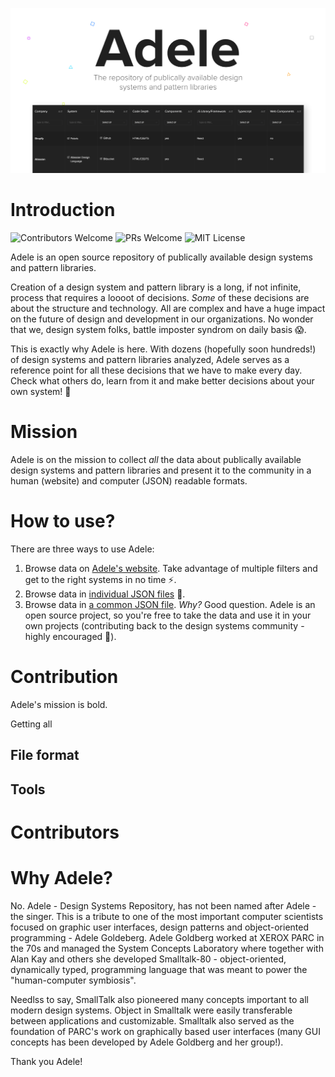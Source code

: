 ![cover](src/assets/og_facebook.png)

# Introduction
![Contributors Welcome](https://img.shields.io/badge/contributors-welcome-brightgreen.svg)
![PRs Welcome](https://img.shields.io/badge/PRs-welcome-brightgreen.svg)
![MIT License](https://img.shields.io/github/license/mashape/apistatus.svg)

Adele is an open source repository of publically available design systems and pattern libraries. 

Creation of a design system and pattern library is a long, if not infinite, process that requires a loooot of decisions. *Some* of these decisions are about the structure and technology. All are complex and have a huge impact on the future of design and development in our organizations. No wonder that we, design system folks, battle imposter syndrom on daily basis 😱. 

This is exactly why Adele is here. With dozens (hopefully soon hundreds!) of design systems and pattern libraries analyzed, Adele serves as a reference point for all these decisions that we have to make every day. Check what others do, learn from it and make better decisions about your own system! 🚀

# Mission

Adele is on the mission to collect *all* the data about publically available design systems and pattern libraries and present it to the community in a human (website) and computer (JSON) readable formats.

# How to use?

There are three ways to use Adele:

1. Browse data on [Adele's website](https://adele.now.sh). Take advantage of multiple filters and get to the right systems in no time ⚡️.
2. Browse data in [individual JSON files](https://github.com/marcintreder/adele/tree/master/src/data/systems) 🤖.
3. Browse data in [a common JSON file](https://github.com/marcintreder/adele/blob/master/src/data/data.JSON). *Why?* Good question. Adele is an open source project, so you're free to take the data and use it in your own projects (contributing back to the design systems community - highly encouraged 👏). 

# Contribution

Adele's mission is bold. 

Getting all

## File format

## Tools

# Contributors

# Why Adele?

No. Adele - Design Systems Repository, has not been named after Adele - the singer. This is a tribute to one of the most important computer scientists focused on graphic user interfaces, design patterns and object-oriented programming - Adele Goldeberg.
Adele Goldberg worked at XEROX PARC in the 70s and managed the System Concepts Laboratory where together with Alan Kay and others she developed Smalltalk-80 - object-oriented, dynamically typed, programming language that was meant to power the "human-computer symbiosis".

Needlss to say, SmallTalk also pioneered many concepts important to all modern design systems. Object in Smalltalk were easily transferable between applications and customizable. Smalltalk also served as the foundation of PARC's work on graphically based user interfaces (many GUI concepts has been developed by Adele Goldberg and her group!).

Thank you Adele!

